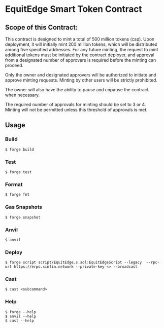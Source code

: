 # EquitEdge Smart Token Contract

## Scope of this Contract:
This contract is designed to mint a total of 500 million tokens (cap). Upon deployment, it will initially mint 200 million tokens, which will be distributed among five specified addresses. For any future minting, the request to mint additional tokens must be initiated by the contract deployer, and approval from a designated number of approvers is required before the minting can proceed.

Only the owner and designated approvers will be authorized to initiate and approve minting requests. Minting by other users will be strictly prohibited.

The owner will also have the ability to pause and unpause the contract when necessary.

The required number of approvals for minting should be set to 3 or 4. Minting will not be permitted unless this threshold of approvals is met.


## Usage

### Build

```shell
$ forge build
```

### Test

```shell
$ forge test
```

### Format

```shell
$ forge fmt
```

### Gas Snapshots

```shell
$ forge snapshot
```

### Anvil

```shell
$ anvil
```

### Deploy

```shell
$ forge script script/EquitEdge.s.sol:EquitEdgeScript --legacy  --rpc-url https://erpc.xinfin.network --private-key <> --broadcast

```

### Cast

```shell
$ cast <subcommand>
```

### Help

```shell
$ forge --help
$ anvil --help
$ cast --help
```
